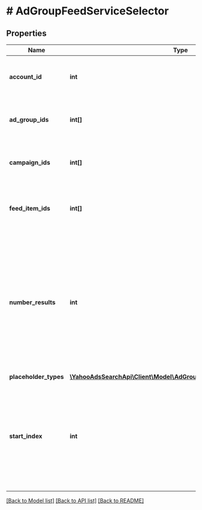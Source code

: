 # # AdGroupFeedServiceSelector

## Properties

Name | Type | Description | Notes
------------ | ------------- | ------------- | -------------
**account_id** | **int** | &lt;ja&gt;アカウントIDです。&lt;/ja&gt;&lt;br&gt;&lt;en&gt;Account ID.&lt;/en&gt; | 
**ad_group_ids** | **int[]** | &lt;ja&gt;広告グループIDです。&lt;/ja&gt;&lt;br&gt;&lt;en&gt;Ad group ID.&lt;/en&gt; | [optional] 
**campaign_ids** | **int[]** | &lt;ja&gt;キャンペーンIDです。&lt;/ja&gt;&lt;br&gt;&lt;en&gt;Campaign ID.&lt;/en&gt; | [optional] 
**feed_item_ids** | **int[]** | &lt;ja&gt;FeedItem情報のIDです。&lt;/ja&gt;&lt;br&gt;&lt;en&gt;FeedItem information ID.&lt;/en&gt; | [optional] 
**number_results** | **int** | ページの最大件数です。このフィールドは、1以上を指定する必要があります。&lt;br&gt;Maximum number of results to return in this page. This field must be greater than or equal to 1. Also see Entity Limits per operation. | [optional] [default to 500]
**placeholder_types** | [**\YahooAdsSearchApi\Client\Model\AdGroupFeedServicePlaceholderType[]**](AdGroupFeedServicePlaceholderType.md) |  | [optional] 
**start_index** | **int** | ページの先頭のインデックスです。このフィールドは、1以上を指定する必要があります。&lt;br&gt;Index of the first result to return in this page. This field must be greater than or equal to 1. | [optional] [default to 1]

[[Back to Model list]](../../README.md#documentation-for-models) [[Back to API list]](../../README.md#documentation-for-api-endpoints) [[Back to README]](../../README.md)


